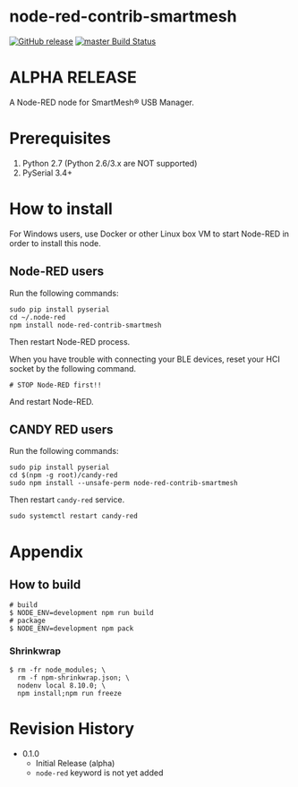 node-red-contrib-smartmesh
===

[![GitHub release](https://img.shields.io/github/release/CANDY-LINE/node-red-contrib-smartmesh.svg)](https://github.com/CANDY-LINE/node-red-contrib-smartmesh/releases/latest)
[![master Build Status](https://travis-ci.org/CANDY-LINE/node-red-contrib-smartmesh.svg?branch=master)](https://travis-ci.org/CANDY-LINE/node-red-contrib-smartmesh/)

# ALPHA RELEASE

A Node-RED node for SmartMesh® USB Manager.

# Prerequisites

1. Python 2.7 (Python 2.6/3.x are NOT supported)
1. PySerial 3.4+

# How to install

For Windows users, use Docker or other Linux box VM to start Node-RED in order to install this node.

## Node-RED users

Run the following commands:
```
sudo pip install pyserial
cd ~/.node-red
npm install node-red-contrib-smartmesh
```

Then restart Node-RED process.

When you have trouble with connecting your BLE devices, reset your HCI socket by the following command.

```
# STOP Node-RED first!!
```
And restart Node-RED.

## CANDY RED users

Run the following commands:
```
sudo pip install pyserial
cd $(npm -g root)/candy-red
sudo npm install --unsafe-perm node-red-contrib-smartmesh
```

Then restart `candy-red` service.

```
sudo systemctl restart candy-red
```

# Appendix

## How to build

```
# build
$ NODE_ENV=development npm run build
# package
$ NODE_ENV=development npm pack
```

### Shrinkwrap

```
$ rm -fr node_modules; \
  rm -f npm-shrinkwrap.json; \
  nodenv local 8.10.0; \
  npm install;npm run freeze
```

# Revision History

* 0.1.0
  - Initial Release (alpha)
  - `node-red` keyword is not yet added
